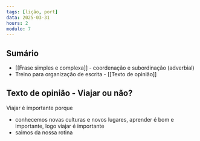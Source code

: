 ```yaml
---
tags: [lição, port]
data: 2025-03-31
hours: 2
modulo: 7
---
```


## Sumário
- [[Frase simples e complexa]] - coordenação e subordinação (adverbial)
- Treino para organização de escrita - [[Texto de opinião]]

## Texto de opinião - Viajar ou não?
Viajar é importante porque
- conhecemos novas culturas e novos lugares, aprender é bom e importante, logo viajar é importante
- saimos da nossa rotina
